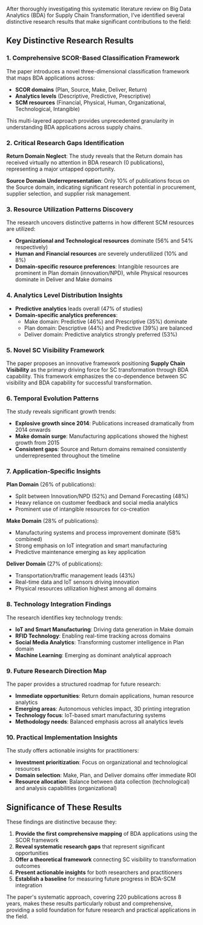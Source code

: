 After thoroughly investigating this systematic literature review on Big Data Analytics (BDA) for Supply Chain Transformation, I've identified several distinctive research results that make significant contributions to the field:

## Key Distinctive Research Results

### 1. **Comprehensive SCOR-Based Classification Framework**
The paper introduces a novel three-dimensional classification framework that maps BDA applications across:
- **SCOR domains** (Plan, Source, Make, Deliver, Return)
- **Analytics levels** (Descriptive, Predictive, Prescriptive)
- **SCM resources** (Financial, Physical, Human, Organizational, Technological, Intangible)

This multi-layered approach provides unprecedented granularity in understanding BDA applications across supply chains.

### 2. **Critical Research Gaps Identification**
**Return Domain Neglect**: The study reveals that the Return domain has received virtually no attention in BDA research (0 publications), representing a major untapped opportunity.

**Source Domain Underrepresentation**: Only 10% of publications focus on the Source domain, indicating significant research potential in procurement, supplier selection, and supplier risk management.

### 3. **Resource Utilization Patterns Discovery**
The research uncovers distinctive patterns in how different SCM resources are utilized:
- **Organizational and Technological resources** dominate (56% and 54% respectively)
- **Human and Financial resources** are severely underutilized (10% and 8%)
- **Domain-specific resource preferences**: Intangible resources are prominent in Plan domain (innovation/NPD), while Physical resources dominate in Deliver and Make domains

### 4. **Analytics Level Distribution Insights**
- **Predictive analytics** leads overall (47% of studies)
- **Domain-specific analytics preferences**:
  - Make domain: Predictive (46%) and Prescriptive (35%) dominate
  - Plan domain: Descriptive (44%) and Predictive (39%) are balanced
  - Deliver domain: Predictive analytics strongly preferred (53%)

### 5. **Novel SC Visibility Framework**
The paper proposes an innovative framework positioning **Supply Chain Visibility** as the primary driving force for SC transformation through BDA capability. This framework emphasizes the co-dependence between SC visibility and BDA capability for successful transformation.

### 6. **Temporal Evolution Patterns**
The study reveals significant growth trends:
- **Explosive growth since 2014**: Publications increased dramatically from 2014 onwards
- **Make domain surge**: Manufacturing applications showed the highest growth from 2015
- **Consistent gaps**: Source and Return domains remained consistently underrepresented throughout the timeline

### 7. **Application-Specific Insights**

**Plan Domain** (26% of publications):
- Split between Innovation/NPD (52%) and Demand Forecasting (48%)
- Heavy reliance on customer feedback and social media analytics
- Prominent use of intangible resources for co-creation

**Make Domain** (28% of publications):
- Manufacturing systems and process improvement dominate (58% combined)
- Strong emphasis on IoT integration and smart manufacturing
- Predictive maintenance emerging as key application

**Deliver Domain** (27% of publications):
- Transportation/traffic management leads (43%)
- Real-time data and IoT sensors driving innovation
- Physical resources utilization highest among all domains

### 8. **Technology Integration Findings**
The research identifies key technology trends:
- **IoT and Smart Manufacturing**: Driving data generation in Make domain
- **RFID Technology**: Enabling real-time tracking across domains
- **Social Media Analytics**: Transforming customer intelligence in Plan domain
- **Machine Learning**: Emerging as dominant analytical approach

### 9. **Future Research Direction Map**
The paper provides a structured roadmap for future research:
- **Immediate opportunities**: Return domain applications, human resource analytics
- **Emerging areas**: Autonomous vehicles impact, 3D printing integration
- **Technology focus**: IoT-based smart manufacturing systems
- **Methodology needs**: Balanced emphasis across all analytics levels

### 10. **Practical Implementation Insights**
The study offers actionable insights for practitioners:
- **Investment prioritization**: Focus on organizational and technological resources
- **Domain selection**: Make, Plan, and Deliver domains offer immediate ROI
- **Resource allocation**: Balance between data collection (technological) and analysis capabilities (organizational)

## Significance of These Results

These findings are distinctive because they:
1. **Provide the first comprehensive mapping** of BDA applications using the SCOR framework
2. **Reveal systematic research gaps** that represent significant opportunities
3. **Offer a theoretical framework** connecting SC visibility to transformation outcomes
4. **Present actionable insights** for both researchers and practitioners
5. **Establish a baseline** for measuring future progress in BDA-SCM integration

The paper's systematic approach, covering 220 publications across 8 years, makes these results particularly robust and comprehensive, providing a solid foundation for future research and practical applications in the field.
